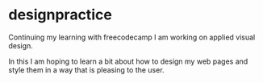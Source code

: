 # designpractice

Continuing my learning with freecodecamp I am working on applied visual design.

In this I am hoping to learn a bit about how to design my web pages and style them in a way that is pleasing to the user.
